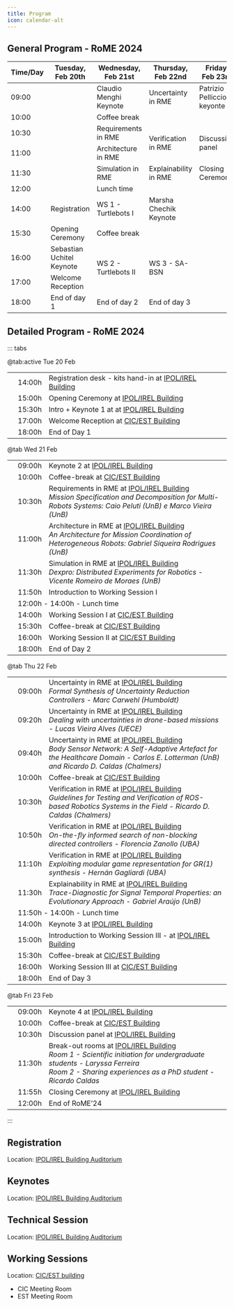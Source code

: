 ```yaml
---
title: Program
icon: calendar-alt
---
```


## <i class="fas fa-calendar-check" style="color:var(--theme-color)"></i> General Program - RoME 2024


<table class="tg">
<thead>
  <tr>
    <th class="tg-bq31">Time/Day</th>
    <th class="tg-bq31">Tuesday, Feb   20th</th>
    <th class="tg-bq31">Wednesday, Feb   21st</th>
    <th class="tg-bq31">Thursday, Feb   22nd</th>
    <th class="tg-bq31">Friday, Feb   23rd</th>
  </tr>
</thead>
<tbody>
  <tr>
    <td class="tg-amwm">09:00</td>
    <td class="tg-ddj9" rowspan="6"> <br><br><br><br><br></td>
    <td class="tg-0c6x">Claudio Menghi Keynote</td>
    <td class="tg-9fnw"> Uncertainty in RME</td>
    <td class="tg-0c6x"> Patrizio Pelliccione keyonte</td>
  </tr>
  <tr>
    <td class="tg-amwm">10:00</td>
    <td class="tg-qrlx" colspan="3">Coffee break</td>
  </tr>
  <tr>
    <td class="tg-amwm">10:30</td>
    <td class="tg-9fnw">Requirements in RME</td>
    <td class="tg-9fnw" rowspan="2"> Verification in RME</td>
    <td class="tg-9fnw" rowspan="2">Discussion panel</td>
  </tr>
  <tr>
    <td class="tg-amwm">11:00</td>
    <td class="tg-9fnw">Architecture in RME</td>
  </tr>
  <tr>
    <td class="tg-amwm">11:30</td>
    <td class="tg-9fnw">Simulation in RME</td>
    <td class="tg-9fnw">Explainability in RME</td>
    <td class="tg-zsuv">Closing Ceremony</td>
  </tr>
  <tr>
    <td class="tg-amwm">12:00</td>
    <td class="tg-qrlx" colspan="3">Lunch time</td>
  </tr>
  <tr>
    <td class="tg-amwm">14:00</td>
    <td class="tg-zsuv">Registration</td>
    <td class="tg-slju">WS 1 - Turtlebots I</td>
    <td class="tg-0c6x">Marsha Chechik Keynote</td>
    <td class="tg-ddj9" rowspan="5"> <br><br><br><br></td>
  </tr>
  <tr>
    <td class="tg-amwm">15:30</td>
    <td class="tg-zsuv">Opening Ceremony</td>
    <td class="tg-qrlx" colspan="2">Coffee break</td>
  </tr>
  <tr>
    <td class="tg-amwm">16:00</td>
    <td class="tg-0c6x">Sebastian Uchitel Keynote</td>
    <td class="tg-slju" rowspan="2">WS 2 - Turtlebots II</td>
    <td class="tg-slju" rowspan="2">WS 3 - SA-BSN</td>
  </tr>
  <tr>
    <td class="tg-amwm">17:00</td>
    <td class="tg-zsuv">Welcome Reception</td>
  </tr>
  <tr>
    <td class="tg-amwm">18:00</td>
    <td class="tg-amwm">      End of day 1</td>
    <td class="tg-amwm">End of day 2</td>
    <td class="tg-amwm">End of day 3</td>
  </tr>
</tbody>
</table>


## <i class="fas fa-calendar-check" style="color:var(--theme-color)"></i> Detailed Program - RoME 2024








::: tabs

@tab:active Tue 20 Feb

<table class="tg">
<tbody>
  <tr>
    <td class="tg-zsuv"></td>
    <td class="horario">14:00h</td>
    <td class="descricao">Registration desk - kits hand-in at <a href="./Locations.html#ipol-irel-building">IPOL/IREL Building</a></td>
  </tr>
  <tr>
    <td class="tg-zsuv"></td>
    <td class="horario">15:00h</td>
    <td class="descricao">Opening Ceremony at <a href="./Locations.html#ipol-irel-building">IPOL/IREL Building</a></td>
  </tr>
  <tr>
    <td class="tg-0c6x"></td>
    <td class="horario">15:30h</td>
    <td class="descricao">Intro + Keynote 1 at at <a href="./Locations.html#ipol-irel-building">IPOL/IREL Building</a></td>
  </tr>
  <tr>
    <td class="tg-zsuv"></td>
    <td class="horario">17:00h</td>
    <td class="descricao">Welcome Reception at <a href="./Locations.html#cic-est-building">CIC/EST Building</a></td>
  </tr>
  <tr>
    <td class=""></td>
    <td class="horario">18:00h</td>
    <td class="descricaoEnd">End of Day 1</td>
  </tr>
</tbody>
</table>

@tab Wed 21 Feb

<table class="tg">
<tbody>
  <tr>
    <td class="tg-0c6x"></td>
    <td class="horario">09:00h</td>
    <td class="descricao">Keynote 2 at <a href="./Locations.html#ipol-irel-building">IPOL/IREL Building</a></td>
  </tr>
  <tr>
    <td class="tg-qrlx"></td>
    <td class="horario">10:00h</td>
    <td class="descricaoEnd">Coffee-break at <a href="./Locations.html#cic-est-building">CIC/EST Building</a></td>
  </tr>
    <tr>
    <td class="tg-9fnw"></td>
    <td class="horario">10:30h</td>
    <td class="descricao">Requirements in RME at <a href="./Locations.html#ipol-irel-building">IPOL/IREL Building</a><br>
    <i class="palestrantes">Mission Specification and Decomposition for Multi-Robots Systems: Caio Peluti (UnB) e Marco Vieira (UnB)</i></td>
  </tr>
    <tr>
    <td class="tg-9fnw"></td>
    <td class="horario">11:00h</td>
    <td class="descricao">Architecture in RME at <a href="./Locations.html#ipol-irel-building">IPOL/IREL Building</a><br>
    <i class="palestrantes">An Architecture for Mission Coordination of Heterogeneous Robots: Gabriel Siqueira Rodrigues (UnB)</i></td>
  </tr>
    <tr>
    <td class="tg-9fnw"></td>
    <td class="horario">11:30h</td>
    <td class="descricao">Simulation in RME at <a href="./Locations.html#ipol-irel-building">IPOL/IREL Building</a><br>
    <i class="palestrantes">Dexpro: Distributed Experiments for Robotics - Vicente Romeiro de Moraes (UnB)</i></td>
  </tr>
    <tr>
    <td class="tg-slju"></td>
    <td class="horario">11:50h</td>
    <td class="descricao">Introduction to Working Session I</td>
  </tr>
    <tr>
    <td class="tg-qrlx"></td>
    <td class="descricaoEnd" colspan="2">12:00h - 14:00h - Lunch time</td>
  </tr>
  <tr>
    <td class="tg-slju"></td>
    <td class="horario">14:00h</td>
    <td class="descricao">Working Session I at <a href="./Locations.html#cic-est-building">CIC/EST Building</a></td>
  </tr>
    <tr>
    <td class="tg-qrlx"></td>
    <td class="horario">15:30h</td>
    <td class="descricaoEnd">Coffee-break at <a href="./Locations.html#cic-est-building">CIC/EST Building</a></td>
  </tr>
    <tr>
    <td class="tg-slju"></td>
    <td class="horario">16:00h</td>
    <td class="descricao">Working Session II at <a href="./Locations.html#cic-est-building">CIC/EST Building</a></td>
  </tr>
  <tr>
    <td class=""></td>
    <td class="horario">18:00h</td>
    <td class="descricaoEnd">End of Day 2</td>
  </tr>
</tbody>
</table>

<!-- <i class="palestrantes"></i> -->

@tab Thu 22 Feb

<table class="tg">
<tbody>
  <tr>
    <td class="tg-9fnw"></td>
    <td class="horario">09:00h</td>
    <td class="descricao">Uncertainty in RME at <a href="./Locations.html#ipol-irel-building">IPOL/IREL Building</a><br>
    <i class="palestrantes">Formal Synthesis of Uncertainty Reduction Controllers - Marc Carwehl (Humboldt)</i></td>
  </tr>
  <tr>
    <td class="tg-9fnw"></td>
    <td class="horario">09:20h</td>
    <td class="descricao">Uncertainty in RME at <a href="./Locations.html#ipol-irel-building">IPOL/IREL Building</a><br>
    <i class="palestrantes">Dealing with uncertainties in drone-based missions - Lucas Vieira Alves (UECE)</i></td>
  </tr>
    <tr>
    <td class="tg-9fnw"></td>
    <td class="horario">09:40h</td>
    <td class="descricao">Uncertainty in RME at <a href="./Locations.html#ipol-irel-building">IPOL/IREL Building</a><br>
    <i class="palestrantes">Body Sensor Network: A Self-Adaptive Artefact for the Healthcare Domain - Carlos E. Lotterman (UnB) and Ricardo D. Caldas (Chalmers)</i></td>
  </tr>
  <tr>
    <td class="tg-qrlx"></td>
    <td class="horario">10:00h</td>
    <td class="descricaoEnd">Coffee-break at <a href="./Locations.html#cic-est-building">CIC/EST Building</a></td>
  </tr>
    <tr>
    <td class="tg-9fnw"></td>
    <td class="horario">10:30h</td>
    <td class="descricao">Verification in RME at <a href="./Locations.html#ipol-irel-building">IPOL/IREL Building</a><br>
    <i class="palestrantes">Guidelines for Testing and Verification of ROS-based Robotics Systems in the Field - Ricardo D. Caldas (Chalmers)</i></td>
  </tr>
    <tr>
    <td class="tg-9fnw"></td>
    <td class="horario">10:50h</td>
    <td class="descricao">Verification in RME at <a href="./Locations.html#ipol-irel-building">IPOL/IREL Building</a><br>
    <i class="palestrantes">On-the-fly informed search of non-blocking directed controllers - Florencia Zanollo (UBA)</i></td>
  </tr>
    <tr>
    <td class="tg-9fnw"></td>
    <td class="horario">11:10h</td>
    <td class="descricao">Verification in RME at <a href="./Locations.html#ipol-irel-building">IPOL/IREL Building</a><br>
    <i class="palestrantes">Exploiting modular game representation for GR(1) synthesis - Hernán Gagliardi (UBA)</i></td>
  </tr>
    <tr>
    <td class="tg-9fnw"></td>
    <td class="horario">11:30h</td>
    <td class="descricao">Explainability in RME at <a href="./Locations.html#ipol-irel-building">IPOL/IREL Building</a><br>
    <i class="palestrantes">Trace-Diagnostic for Signal Temporal Properties: an Evolutionary Approach - Gabriel Araújo (UnB)</i></td>
  </tr>  
  <tr>
    <td class="tg-qrlx"></td>
    <td class="descricaoEnd" colspan="2">11:50h - 14:00h - Lunch time</td>
  </tr>
    <tr>
    <td class="tg-0c6x"></td>
    <td class="horario">14:00h</td>
    <td class="descricao">Keynote 3 at <a href="./Locations.html#ipol-irel-building">IPOL/IREL Building</a></td>
  </tr>
    <tr>
    <td class="tg-slju"></td>
    <td class="horario">15:00h</td>
    <td class="descricao">Introduction to Working Session III - at <a href="./Locations.html#ipol-irel-building">IPOL/IREL Building</a></td>
  </tr>
    <tr>
    <td class="tg-qrlx"></td>
    <td class="horario">15:30h</td>
    <td class="descricaoEnd">Coffee-break at <a href="./Locations.html#cic-est-building">CIC/EST Building</a></td>
  </tr>
    <tr>
    <td class="tg-slju"></td>
    <td class="horario">16:00h</td>
    <td class="descricao">Working Session III at <a href="./Locations.html#cic-est-building">CIC/EST Building</a></td>
  </tr>
  <tr>
    <td class=""></td>
    <td class="horario">18:00h</td>
    <td class="descricaoEnd">End of Day 3</td>
  </tr>
</tbody>
</table>

@tab Fri 23 Feb

<table class="tg">
<tbody>
  <tr>
    <td class="tg-0c6x"></td>
    <td class="horario">09:00h</td>
    <td class="descricao">Keynote 4 at <a href="./Locations.html#ipol-irel-building">IPOL/IREL Building</a></td>
  </tr>  
  <tr>
    <td class="tg-qrlx"></td>
    <td class="horario">10:00h</td>
    <td class="descricaoEnd">Coffee-break at <a href="./Locations.html#cic-est-building">CIC/EST Building</a></td>
  </tr>
  <tr>
    <td class="tg-9fnw"></td>
    <td class="horario">10:30h</td>
    <td class="descricao">Discussion panel at <a href="./Locations.html#ipol-irel-building">IPOL/IREL Building</a></td>
  </tr>
    <tr>
    <td class="tg-9fnw"></td>
    <td class="horario">11:30h</td>
    <td class="descricao">Break-out rooms at <a href="./Locations.html#ipol-irel-building">IPOL/IREL Building</a><br>
    <i class="palestrantes">Room 1 - Scientific initiation for undergraduate students - Laryssa Ferreira<br>
    Room 2 - Sharing experiences as a PhD student - Ricardo Caldas</i></td>
  </tr>
    <tr>
    <td class="tg-zsuv"></td>
    <td class="horario">11:55h</td>
    <td class="descricao">Closing Ceremony at <a href="./Locations.html#ipol-irel-building">IPOL/IREL Building</a></td>
  </tr>
    <tr>
    <td class=""></td>
    <td class="horario">12:00h</td>
    <td class="descricaoEnd">End of RoME’24</td>
  </tr>
</tbody>
</table>

:::



<!-- at <a href="./Locations.html#ipol-irel-building">IPOL/IREL Building</a>

at <a href="./Locations.html#cic-est-building">CIC/EST Building</a>

-->



## <i class="fa-solid fa-id-card-clip" style="color:var(--theme-color)"></i> Registration

Location: [IPOL/IREL Building Auditorium](./Locations.html#ipol-irel-building)

## <i class="fa-solid fa-microphone-alt" style="color:var(--theme-color)"></i> Keynotes

Location: [IPOL/IREL Building Auditorium](./Locations.html#ipol-irel-building)

## <i class="fa-solid fa-compass-drafting" style="color:var(--theme-color)"></i> Technical Session

Location: [IPOL/IREL Building Auditorium](./Locations.html#ipol-irel-building)

## <i class="fa-solid fa-briefcase" style="color:var(--theme-color)"></i> Working Sessions
Location: [CIC/EST building](./Locations.html#cic-est-building)

- CIC Meeting Room
- EST Meeting Room
